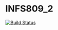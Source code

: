 # INFS809_2
[![Build Status](https://travis-ci.com/jdagnin/INFS809_2.svg?branch=master)](https://travis-ci.com/jdagnin/INFS809_2)
